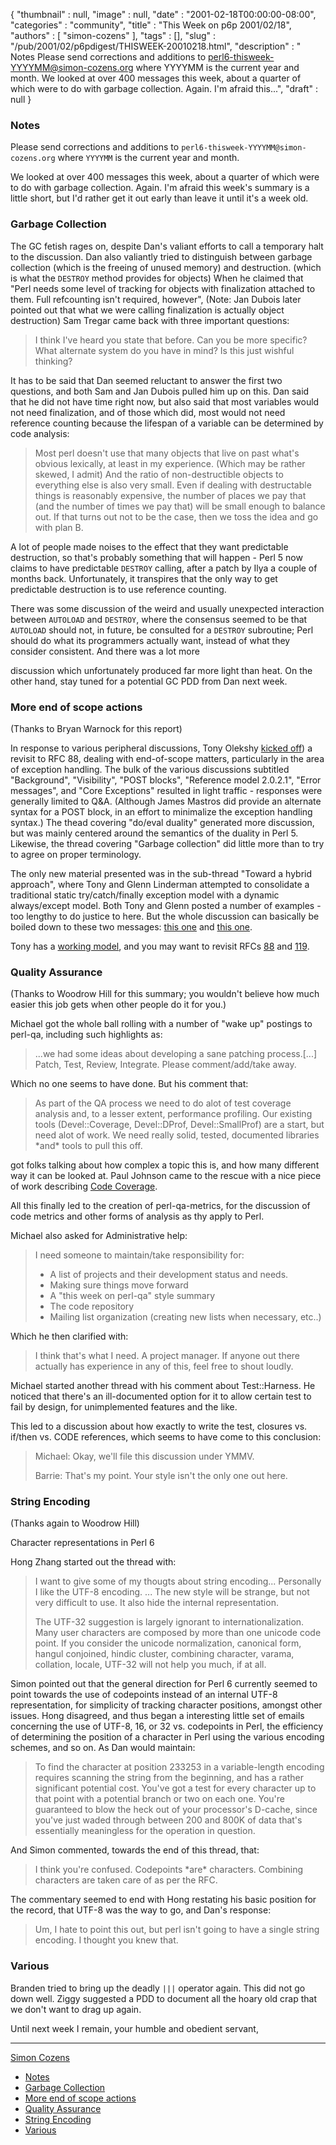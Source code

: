 {
   "thumbnail" : null,
   "image" : null,
   "date" : "2001-02-18T00:00:00-08:00",
   "categories" : "community",
   "title" : "This Week on p6p 2001/02/18",
   "authors" : [
      "simon-cozens"
   ],
   "tags" : [],
   "slug" : "/pub/2001/02/p6pdigest/THISWEEK-20010218.html",
   "description" : " Notes Please send corrections and additions to perl6-thisweek-YYYYMM@simon-cozens.org where YYYYMM is the current year and month. We looked at over 400 messages this week, about a quarter of which were to do with garbage collection. Again. I'm afraid this...",
   "draft" : null
}



### <span id="Notes">Notes</span>

Please send corrections and additions to `perl6-thisweek-YYYYMM@simon-cozens.org` where `YYYYMM` is the current year and month.

We looked at over 400 messages this week, about a quarter of which were to do with garbage collection. Again. I'm afraid this week's summary is a little short, but I'd rather get it out early than leave it until it's a week old.

### <span id="Garbage_Collection">Garbage Collection</span>

The GC fetish rages on, despite Dan's valiant efforts to call a temporary halt to the discussion. Dan also valiantly tried to distinguish between garbage collection (which is the freeing of unused memory) and destruction. (which is what the `DESTROY` method provides for objects) When he claimed that "Perl needs some level of tracking for objects with finalization attached to them. Full refcounting isn't required, however", (Note: Jan Dubois later pointed out that what we were calling finalization is actually object destruction) Sam Tregar came back with three important questions:

> I think I've heard you state that before. Can you be more specific? What alternate system do you have in mind? Is this just wishful thinking?

It has to be said that Dan seemed reluctant to answer the first two questions, and both Sam and Jan Dubois pulled him up on this. Dan said that he did not have time right now, but also said that most variables would not need finalization, and of those which did, most would not need reference counting because the lifespan of a variable can be determined by code analysis:

> Most perl doesn't use that many objects that live on past what's obvious lexically, at least in my experience. (Which may be rather skewed, I admit) And the ratio of non-destructible objects to everything else is also very small. Even if dealing with destructable things is reasonably expensive, the number of places we pay that (and the number of times we pay that) will be small enough to balance out. If that turns out not to be the case, then we toss the idea and go with plan B.

A lot of people made noises to the effect that they want predictable destruction, so that's probably something that will happen - Perl 5 now claims to have predictable `DESTROY` calling, after a patch by Ilya a couple of months back. Unfortunately, it transpires that the only way to get predictable destruction is to use reference counting.

There was some discussion of the weird and usually unexpected interaction between `AUTOLOAD` and `DESTROY`, where the consensus seemed to be that `AUTOLOAD` should not, in future, be consulted for a `DESTROY` subroutine; Perl should do what its programmers actually want, instead of what they consider consistent. And there was a lot more

discussion which unfortunately produced far more light than heat. On the other hand, stay tuned for a potential GC PDD from Dan next week.

### <span id="More_end_of_scope_actions">More end of scope actions</span>

(Thanks to Bryan Warnock for this report)

In response to various peripheral discussions, Tony Olekshy [kicked off](http://archive.develooper.com/perl6-language@perl.org/msg05604.html)) a revisit to RFC 88, dealing with end-of-scope matters, particularly in the area of exception handling. The bulk of the various discussions subtitled "Background", "Visibility", "POST blocks", "Reference model 2.0.2.1", "Error messages", and "Core Exceptions" resulted in light traffic - responses were generally limited to Q&A. (Although James Mastros did provide an alternate syntax for a POST block, in an effort to minimalize the exception handling syntax.) The thead covering "do/eval duality" generated more discussion, but was mainly centered around the semantics of the duality in Perl 5. Likewise, the thread covering "Garbage collection" did little more than to try to agree on proper terminology.

The only new material presented was in the sub-thread "Toward a hybrid approach", where Tony and Glenn Linderman attempted to consolidate a traditional static try/catch/finally exception model with a dynamic always/except model. Both Tony and Glenn posted a number of examples - too lengthy to do justice to here. But the whole discussion can basically be boiled down to these two messages: [this one](http://archive.develooper.com/perl6-language@perl.org/msg05868.html) and [this one](http://archive.develooper.com/perl6-language@perl.org/msg05985.html).

Tony has a [working model](http://www.avrasoft.com/perl6/try6-2021.txt), and you may want to revisit RFCs [88](http://dev.perl.org/rfc/88.html) and [119](http://dev.perl.org/rfc/119.html).

### <span id="Quality_Assurance">Quality Assurance</span>

(Thanks to Woodrow Hill for this summary; you wouldn't believe how much easier this job gets when other people do it for you.)

Michael got the whole ball rolling with a number of "wake up" postings to perl-qa, including such highlights as:

> ...we had some ideas about developing a sane patching process.\[...\] Patch, Test, Review, Integrate. Please comment/add/take away.

Which no one seems to have done. But his comment that:

> As part of the QA process we need to do alot of test coverage analysis and, to a lesser extent, performance profiling. Our existing tools (Devel::Coverage, Devel::DProf, Devel::SmallProf) are a start, but need alot of work. We need really solid, tested, documented libraries \*and\* tools to pull this off.

got folks talking about how complex a topic this is, and how many different way it can be looked at. Paul Johnson came to the rescue with a nice piece of work describing [Code Coverage](http://archive.develooper.com/perl-qa@perl.org/msg00277.html).

All this finally led to the creation of perl-qa-metrics, for the discussion of code metrics and other forms of analysis as thy apply to Perl.

Michael also asked for Administrative help:

> I need someone to maintain/take responsibility for:
>
> -   A list of projects and their development status and needs.
> -   Making sure things move forward
> -   A "this week on perl-qa" style summary
> -   The code repository
> -   Mailing list organization (creating new lists when necessary, etc..)

Which he then clarified with:

> I think that's what I need. A project manager. If anyone out there actually has experience in any of this, feel free to shout loudly.

Michael started another thread with his comment about Test::Harness. He noticed that there's an ill-documented option for it to allow certain test to fail by design, for unimplemented features and the like.

This led to a discussion about how exactly to write the test, closures vs. if/then vs. CODE references, which seems to have come to this conclusion:

> Michael: Okay, we'll file this discussion under YMMV.
>
> Barrie: That's my point. Your style isn't the only one out here.

### <span id="String_Encoding">String Encoding</span>

(Thanks again to Woodrow Hill)

Character representations in Perl 6

Hong Zhang started out the thread with:

> I want to give some of my thougts about string encoding... Personally I like the UTF-8 encoding. ... The new style will be strange, but not very difficult to use. It also hide the internal representation.
>
> The UTF-32 suggestion is largely ignorant to internationalization. Many user characters are composed by more than one unicode code point. If you consider the unicode normalization, canonical form, hangul conjoined, hindic cluster, combining character, varama, collation, locale, UTF-32 will not help you much, if at all.

Simon pointed out that the general direction for Perl 6 currently seemed to point towards the use of codepoints instead of an internal UTF-8 representation, for simplicity of tracking character positions, amongst other issues. Hong disagreed, and thus began a interesting little set of emails concerning the use of UTF-8, 16, or 32 vs. codepoints in Perl, the efficiency of determining the position of a character in Perl using the various encoding schemes, and so on. As Dan would maintain:

> To find the character at position 233253 in a variable-length encoding requires scanning the string from the beginning, and has a rather significant potential cost. You've got a test for every character up to that point with a potential branch or two on each one. You're guaranteed to blow the heck out of your processor's D-cache, since you've just waded through between 200 and 800K of data that's essentially meaningless for the operation in question.

And Simon commented, towards the end of this thread, that:

> I think you're confused. Codepoints \*are\* characters. Combining characters are taken care of as per the RFC.

The commentary seemed to end with Hong restating his basic position for the record, that UTF-8 was the way to go, and Dan's response:

> Um, I hate to point this out, but perl isn't going to have a single string encoding. I thought you knew that.

### <span id="Various">Various</span>

Branden tried to bring up the deadly `|||` operator again. This did not go down well. Ziggy suggested a PDD to document all the hoary old crap that we don't want to drag up again.

Until next week I remain, your humble and obedient servant,

------------------------------------------------------------------------

[Simon Cozens](mailto:simon@brecon.co.uk)
-   [Notes](#Notes)
-   [Garbage Collection](#Garbage_Collection)
-   [More end of scope actions](#More_end_of_scope_actions)
-   [Quality Assurance](#Quality_Assurance)
-   [String Encoding](#String_Encoding)
-   [Various](#Various)

